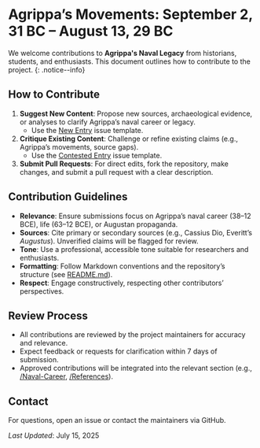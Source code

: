 # Agrippa’s Movements: September 2, 31 BC – August 13, 29 BC

We welcome contributions to **Agrippa's Naval Legacy** from historians, students, and enthusiasts. This document outlines how to contribute to the project.
{: .notice--info}

## How to Contribute

1. **Suggest New Content**: Propose new sources, archaeological evidence, or analyses to clarify Agrippa’s naval career or legacy.
   - Use the [New Entry](https://github.com/davidrstansfield/Agrippas-Naval-Legacy/issues/new?template=new_entry.md) issue template.
2. **Critique Existing Content**: Challenge or refine existing claims (e.g., Agrippa’s movements, source gaps).
   - Use the [Contested Entry](https://github.com/davidrstansfield/Agrippas-Naval-Legacy/issues/new?template=contested_entry.md) issue template.
3. **Submit Pull Requests**: For direct edits, fork the repository, make changes, and submit a pull request with a clear description.

## Contribution Guidelines

- **Relevance**: Ensure submissions focus on Agrippa’s naval career (38–12 BCE), life (63–12 BCE), or Augustan propaganda.
- **Sources**: Cite primary or secondary sources (e.g., Cassius Dio, Everitt’s *Augustus*). Unverified claims will be flagged for review.
- **Tone**: Use a professional, accessible tone suitable for researchers and enthusiasts.
- **Formatting**: Follow Markdown conventions and the repository’s structure (see [README.md](../README.md)).
- **Respect**: Engage constructively, respecting other contributors’ perspectives.

## Review Process

- All contributions are reviewed by the project maintainers for accuracy and relevance.
- Expect feedback or requests for clarification within 7 days of submission.
- Approved contributions will be integrated into the relevant section (e.g., [/Naval-Career](../Naval-Career/), [/References](../References/)).

## Contact

For questions, open an issue or contact the maintainers via GitHub.

*Last Updated*: July 15, 2025